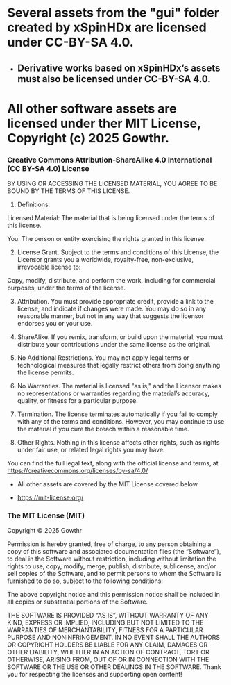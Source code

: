 # Several assets from the "gui" folder created by xSpinHDx are licensed under CC-BY-SA 4.0.

- ## **Derivative works based on xSpinHDx’s assets must also be licensed under CC-BY-SA 4.0.**

# All other software assets are licensed under ther MIT License, Copyright (c) 2025 Gowthr.

### Creative Commons Attribution-ShareAlike 4.0 International (CC BY-SA 4.0) License

BY USING OR ACCESSING THE LICENSED MATERIAL, YOU AGREE TO BE BOUND BY THE TERMS OF THIS LICENSE.

1. Definitions.

Licensed Material: The material that is being licensed under the terms of this license.

You: The person or entity exercising the rights granted in this license.

2. License Grant.
Subject to the terms and conditions of this License, the Licensor grants you a worldwide, royalty-free, non-exclusive, irrevocable license to:

Copy, modify, distribute, and perform the work, including for commercial purposes, under the terms of the license.

3. Attribution.
You must provide appropriate credit, provide a link to the license, and indicate if changes were made. You may do so in any reasonable manner, but not in any way that suggests the licensor endorses you or your use.

4. ShareAlike.
If you remix, transform, or build upon the material, you must distribute your contributions under the same license as the original.

5. No Additional Restrictions.
You may not apply legal terms or technological measures that legally restrict others from doing anything the license permits.

6. No Warranties.
The material is licensed "as is," and the Licensor makes no representations or warranties regarding the material’s accuracy, quality, or fitness for a particular purpose.

7. Termination.
The license terminates automatically if you fail to comply with any of the terms and conditions. However, you may continue to use the material if you cure the breach within a reasonable time.

8. Other Rights.
Nothing in this license affects other rights, such as rights under fair use, or related legal rights you may have.

You can find the full legal text, along with the official license and terms, at https://creativecommons.org/licenses/by-sa/4.0/

- All other assets are covered by the MIT License covered below.

- https://mit-license.org/

### The MIT License (MIT)
Copyright © 2025 Gowthr

Permission is hereby granted, free of charge, to any person obtaining a copy of this software and associated documentation files (the “Software”), to deal in the Software without restriction, including without limitation the rights to use, copy, modify, merge, publish, distribute, sublicense, and/or sell copies of the Software, and to permit persons to whom the Software is furnished to do so, subject to the following conditions:

The above copyright notice and this permission notice shall be included in all copies or substantial portions of the Software.

THE SOFTWARE IS PROVIDED “AS IS”, WITHOUT WARRANTY OF ANY KIND, EXPRESS OR IMPLIED, INCLUDING BUT NOT LIMITED TO THE WARRANTIES OF MERCHANTABILITY, FITNESS FOR A PARTICULAR PURPOSE AND NONINFRINGEMENT. IN NO EVENT SHALL THE AUTHORS OR COPYRIGHT HOLDERS BE LIABLE FOR ANY CLAIM, DAMAGES OR OTHER LIABILITY, WHETHER IN AN ACTION OF CONTRACT, TORT OR OTHERWISE, ARISING FROM, OUT OF OR IN CONNECTION WITH THE SOFTWARE OR THE USE OR OTHER DEALINGS IN THE SOFTWARE.
Thank you for respecting the licenses and supporting open content!
